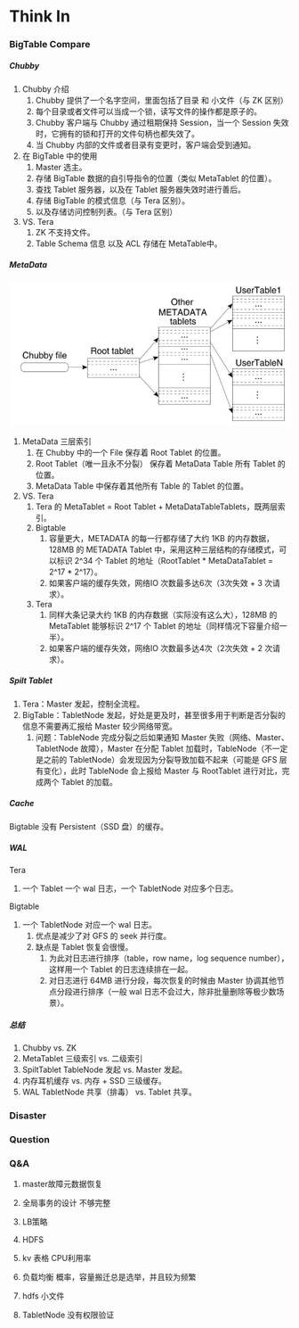 # Think In

### BigTable Compare

##### Chubby

1. Chubby 介绍
   1. Chubby 提供了一个名字空间，里面包括了目录 和 小文件（与 ZK 区别）
   2. 每个目录或者文件可以当成一个锁，读写文件的操作都是原子的。
   3. Chubby 客户端与 Chubby 通过租期保持 Session，当一个 Session 失效时，它拥有的锁和打开的文件句柄也都失效了。
   4. 当 Chubby 内部的文件或者目录有变更时，客户端会受到通知。
2. 在 BigTable 中的使用
   1. Master 选主。
   2. 存储 BigTable 数据的自引导指令的位置（类似 MetaTablet 的位置）。
   3. 查找 Tablet 服务器，以及在 Tablet 服务器失效时进行善后。
   4. 存储 BigTable 的模式信息（与 Tera 区别）。
   5. 以及存储访问控制列表。（与 Tera 区别）
3. VS. Tera
   1. ZK 不支持文件。
   2. Table Schema 信息 以及 ACL 存储在 MetaTable中。



##### MetaData

![bigtable_metadata_argan](../../../images/bigtable_metadata_argan.png)

1. MetaData 三层索引
   1. 在 Chubby 中的一个 File 保存着 Root Tablet 的位置。
   2. Root Tablet（唯一且永不分裂） 保存着 MetaData Table 所有 Tablet 的位置。
   3. MetaData Table 中保存着其他所有 Table 的 Tablet 的位置。
2. VS. Tera
   1. Tera 的 MetaTablet = Root Tablet +  MetaDataTableTablets，既两层索引。
   2. Bigtable 
      1. 容量更大，METADATA 的每一行都存储了大约 1KB 的内存数据，128MB 的 METADATA Tablet 中，采用这种三层结构的存储模式，可以标识 2^34 个 Tablet 的地址（RootTablet * MetaDataTablet = 2^17 * 2^17）。
      2. 如果客户端的缓存失效，网络IO 次数最多达6次（3次失效 + 3 次请求）。
   3. Tera
      1. 同样大条记录大约 1KB 的内存数据（实际没有这么大），128MB 的 MetaTablet 能够标识 2^17 个 Tablet 的地址（同样情况下容量介绍一半）。
      2. 如果客户端的缓存失效，网络IO 次数最多达4次（2次失效 + 2 次请求）。



##### Spilt Tablet

1. Tera：Master 发起，控制全流程。
2. BigTable：TabletNode 发起，好处是更及时，甚至很多用于判断是否分裂的信息不需要再汇报给 Master 较少网络带宽。
   1. 问题：TableNode 完成分裂之后如果通知 Master 失败（网络、Master、TabletNode 故障），Master 在分配 Tablet 加载时，TableNode（不一定是之前的 TabletNode）会发现因为分裂导致加载不起来（可能是 GFS 层有变化），此时 TableNode 会上报给 Master 与 RootTablet 进行对比，完成两个 Tablet 的加载。



##### Cache

Bigtable 没有 Persistent（SSD 盘）的缓存。



##### WAL

Tera

1. 一个 Tablet 一个 wal 日志，一个 TabletNode 对应多个日志。

Bigtable

1. 一个 TabletNode 对应一个 wal 日志。
   1. 优点是减少了对 GFS 的 seek 并行度。
   2. 缺点是 Tablet 恢复会很慢。
      1. 为此对日志进行排序（table，row name，log sequence number），这样用一个 Tablet 的日志连续排在一起。
      2. 对日志进行 64MB 进行分段，每次恢复的时候由 Master 协调其他节点分段进行排序（一般 wal 日志不会过大，除非批量删除等极少数场景）。



##### 总结

1. Chubby vs. ZK
2. MetaTablet 三级索引 vs. 二级索引
3. SpiltTablet TableNode 发起 vs. Master 发起。
4. 内存耳机缓存 vs. 内存 + SSD 三级缓存。
5. WAL TabletNode 共享（排毒） vs. Tablet 共享。



### Disaster



### Question



### Q&A



1. master故障元数据恢复

2. 全局事务的设计 不够完整 

3. LB策略

4. HDFS

5. kv 表格 CPU利用率

6. 负载均衡 概率，容量搬迁总是选举，并且较为频繁

7. hdfs 小文件

8. TabletNode 没有权限验证

   

